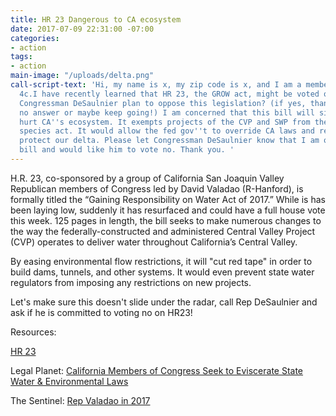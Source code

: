 ```yaml
---
title: HR 23 Dangerous to CA ecosystem
date: 2017-07-09 22:31:00 -07:00
categories:
- action
tags:
- action
main-image: "/uploads/delta.png"
call-script-text: 'Hi, my name is x, my zip code is x, and I am a member of indivisible
  4c.I have recently learned that HR 23, the GROW act, might be voted on soon. Does
  Congressman DeSaulnier plan to oppose this legislation? (if yes, thank you -- If
  no answer or maybe keep going!) I am concerned that this bill will significantly
  hurt CA''s ecosystem. It exempts projects of the CVP and SWP from the federal endangered
  species act. It would allow the fed gov''t to override CA laws and regulations to
  protect our delta. Please let Congressman DeSaulnier know that I am opposed to this
  bill and would like him to vote no. Thank you. '
---
```


H.R. 23, co-sponsored by a group of California San Joaquin Valley Republican members of Congress led by David Valadao (R-Hanford), is formally titled the “Gaining Responsibility on Water Act of 2017.” While is has been laying low, suddenly it has resurfaced and could have a full house vote this week.  125 pages in length, the bill seeks to make numerous changes to the way the federally-constructed and administered Central Valley Project (CVP) operates to deliver water throughout California’s Central Valley.

By easing environmental flow restrictions, it will "cut red tape" in order to build dams, tunnels, and other systems. It would even prevent state water regulators from imposing any restrictions on new projects.

Let's make sure this doesn't slide under the radar, call Rep DeSaulnier and ask if he is committed to voting no on HR23!

Resources:

[HR 23](https://www.congress.gov/bill/115th-congress/house-bill/23?q=%7B%22search%22%3A%5B%22hr+23%22%5D%7D&r=1)


Legal Planet: [California Members of Congress Seek to Eviscerate State Water & Environmental Laws ](http://legal-planet.org/2017/06/10/california-members-of-congress-seek-to-eviscerate-state-water-environmental-laws/)

The Sentinel: [Rep Valadao in 2017](http://hanfordsentinel.com/gallery/rep-valadao-in/collection_decb12bd-0442-513b-8c2c-d91112e024ef.html?utm_content=buffer671ea&utm_medium=social&utm_source=twitter.com&utm_campaign=LEEDCC)